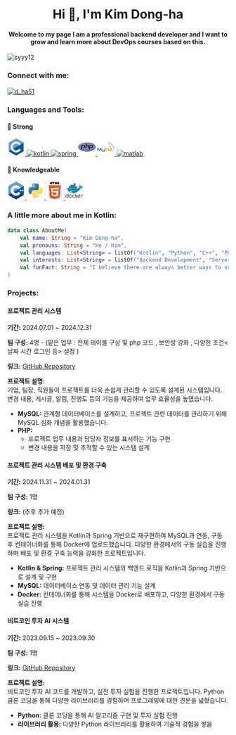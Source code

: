 <h1 align="center">Hi 👋, I'm Kim Dong-ha</h1>
<h4 align="center">Welcome to my page I am a professional backend developer and I want to grow and learn more about DevOps courses based on this.</h4>

<p align="left"> <img src="https://komarev.com/ghpvc/?username=syyy12&label=Profile%20views&color=0e75b6&style=flat" alt="syyy12" /> </p>

<h3 align="left">Connect with me:</h3>
<p align="left">
<a href="https://instagram.com/d_ha51" target="blank"><img align="center" src="https://raw.githubusercontent.com/rahuldkjain/github-profile-readme-generator/master/src/images/icons/Social/instagram.svg" alt="d_ha51" height="30" width="40" /></a>
</p>

<h3 align="left">Languages and Tools:</h3>

<h4 align="left">💪 Strong</h4>
<p align="left"> 
<a href="https://www.cprogramming.com/" target="_blank" rel="noreferrer"> 
    <img src="https://raw.githubusercontent.com/devicons/devicon/master/icons/c/c-original.svg" alt="c" width="40" height="40"/> 
</a> 
<a href="https://kotlinlang.org" target="_blank" rel="noreferrer"> 
    <img src="https://www.vectorlogo.zone/logos/kotlinlang/kotlinlang-icon.svg" alt="kotlin" width="40" height="40"/> 
</a>
<a href="https://spring.io/" target="_blank" rel="noreferrer"> 
    <img src="https://www.vectorlogo.zone/logos/springio/springio-icon.svg" alt="spring" width="40" height="40"/> 
</a>
<a href="https://www.php.net" target="_blank" rel="noreferrer"> 
    <img src="https://raw.githubusercontent.com/devicons/devicon/master/icons/php/php-original.svg" alt="php" width="40" height="40"/> 
</a> 
<a href="https://www.mysql.com/" target="_blank" rel="noreferrer"> 
    <img src="https://raw.githubusercontent.com/devicons/devicon/master/icons/mysql/mysql-original-wordmark.svg" alt="mysql" width="40" height="40"/> 
</a> 
<a href="https://www.mathworks.com/" target="_blank" rel="noreferrer"> 
    <img src="https://upload.wikimedia.org/wikipedia/commons/2/21/Matlab_Logo.png" alt="matlab" width="40" height="40"/> 
</a>   
</p>

<h4 align="left">📖 Knowledgeable</h4>
<p align="left"> 
<a href="https://www.w3schools.com/cpp/" target="_blank" rel="noreferrer"> 
    <img src="https://raw.githubusercontent.com/devicons/devicon/master/icons/cplusplus/cplusplus-original.svg" alt="cplusplus" width="40" height="40"/> 
</a> 
<a href="https://www.python.org" target="_blank" rel="noreferrer"> 
    <img src="https://raw.githubusercontent.com/devicons/devicon/master/icons/python/python-original.svg" alt="python" width="40" height="40"/> 
</a> 
<a href="https://www.w3.org/html/" target="_blank" rel="noreferrer"> 
    <img src="https://raw.githubusercontent.com/devicons/devicon/master/icons/html5/html5-original-wordmark.svg" alt="html5" width="40" height="40"/> 
</a> 
<a href="https://www.docker.com/" target="_blank" rel="noreferrer"> 
    <img src="https://raw.githubusercontent.com/devicons/devicon/master/icons/docker/docker-original-wordmark.svg" alt="docker" width="40" height="40"/> 
</a>  
</p>


<h3 align="left">A little more about me in Kotlin:</h3>

```kotlin
data class AboutMe(
    val name: String = "Kim Dong-ha",
    val pronouns: String = "He / Him",
    val languages: List<String> = listOf("Kotlin", "Python", "C++", "PHP"),
    val interests: List<String> = listOf("Backend Development", "Serverless Architecture", "Docker"),
    val funFact: String = "I believe there are always better ways to solve a problem!"
)
```
<h3 align="left">Projects:</h3>
<div>
  <h4>프로젝트 관리 시스템</h4>
  <p><strong>기간:</strong> 2024.07.01 ~ 2024.12.31</p>
  <p><strong>팀 구성:</strong> 4명 - (맡은 업무 : 전체 테이블 구상 및 php 코드 , 보안성 강화 , 다양한 조건<날짜 시간 로그인 등> 설정 )</p>
  <p><strong>링크:</strong> <a href="https://github.com/syyy12/Project_management_system" target="_blank">GitHub Repository</a></p>
  <p><strong>프로젝트 설명:</strong><br>
    기업, 팀장, 직원들이 프로젝트를 더욱 손쉽게 관리할 수 있도록 설계된 시스템입니다. 
    변경 내용, 게시글, 알림, 진행도 등의 기능을 제공하여 업무 효율성을 높였습니다.
  </p>
  <ul>
    <li><strong>MySQL:</strong> 관계형 데이터베이스를 설계하고, 프로젝트 관련 데이터를 관리하기 위해 MySQL 심화 개념을 활용했습니다.</li>
    <li><strong>PHP:</strong> 
      <ul>
        <li>프로젝트 업무 내용과 담당자 정보를 표시하는 기능 구현</li>
        <li>변경 내용을 저장 및 추적할 수 있는 시스템 설계</li>
      </ul>
    </li>
  </ul>
</div>
<div>
  <h4>프로젝트 관리 시스템 배포 및 환경 구축</h4>
  <p><strong>기간:</strong> 2024.11.31 ~ 2024.01.31</p>
  <p><strong>팀 구성:</strong> 1명</p>
  <p><strong>링크:</strong> (추후 추가 예정)</p>
  <p><strong>프로젝트 설명:</strong><br>
    프로젝트 관리 시스템을 Kotlin과 Spring 기반으로 재구현하여 MySQL과 연동, 구동 후 컨테이너화를 통해 Docker에 업로드했습니다. 
    다양한 환경에서의 구동 실습을 진행하며 배포 및 환경 구축 능력을 강화한 프로젝트입니다.
  </p>
  <ul>
    <li><strong>Kotlin & Spring:</strong> 프로젝트 관리 시스템의 백엔드 로직을 Kotlin과 Spring 기반으로 설계 및 구현</li>
    <li><strong>MySQL:</strong> 데이터베이스 연동 및 데이터 관리 기능 설계</li>
    <li><strong>Docker:</strong> 컨테이너화를 통해 시스템을 Docker로 배포하고, 다양한 환경에서 구동 실습 진행</li>
  </ul>
</div>
<div>
  <h4>비트코인 투자 AI 시스템</h4>
  <p><strong>기간:</strong> 2023.09.15 ~ 2023.09.30</p>
  <p><strong>팀 구성:</strong> 1명</p>
  <p><strong>링크:</strong> <a href="https://github.com/syyy12/Bitcoin_Investment_AI" target="_blank">GitHub Repository</a></p>
  <p><strong>프로젝트 설명:</strong><br>
    비트코인 투자 AI 코드를 개발하고, 실전 투자 실험을 진행한 프로젝트입니다. 
    Python 클론 코딩을 통해 다양한 라이브러리를 경험하며 프로그래밍에 대한 견문을 넓혔습니다.
  </p>
  <ul>
    <li><strong>Python:</strong> 클론 코딩을 통해 AI 알고리즘 구현 및 투자 실험 진행</li>
    <li><strong>라이브러리 활용:</strong> 다양한 Python 라이브러리를 활용하며 기술적 경험을 쌓음</li>
  </ul>
</div>


